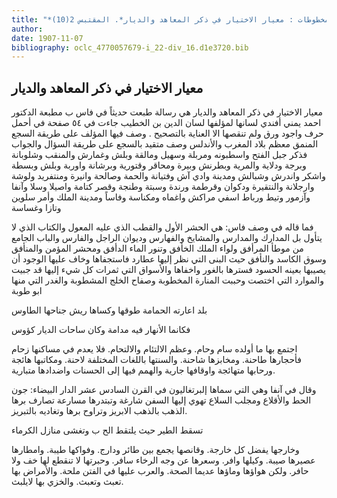 ```yaml
---
title: "*مطبوعات ومخطوطات : معيار الاختيار في ذكر المعاهد والديار*. المقتبس 2(10)"
author: 
date: 1907-11-07
bibliography: oclc_4770057679-i_22-div_16.d1e3720.bib
---
```




##  معيار الاختيار في ذكر المعاهد والديار 


 معيار الاختيار في ذكر المعاهد والديار  هي رسالة طبعت حديثاً في  فاس  ب  مطبعة  الدكتور احمد يمني أفندي  لسانها لمؤلفها  لسان الدين بن الخطيب  جاءت في  ٥٤  صفحة  في أحمل حرف واجود ورق ولم تنقصها الا   العناية بالتصحيح  . وصف فيها المؤلف على طريقة السجع المنمق معظم بلاد المغرب والأندلس وصف متقيد بالسجع على طريقة السؤال والجواب فذكر جبل الفتح واسطبونه ومربلة وسهيل ومالقة وبلش وغمارش والمنقب وشلوبانة وبرجة ودلاية والمرية وبطرنش وبيرة ومحاقر وقتورية وبرشانة واوربة وبلش وبسطة واشكر واندرش وشبالش ومدينة وادي آش وفتيانة والحمة وصالحة وانيرة ومنتفريد ولوشة وارجلانة والنتقيرة ودكوان وقرطمة ورندة وسبتة وطنجة وقصر كتامة واصيلا وسلا وآنفا وآزمور وتيط ورباط اسفي مراكش واغماه ومكناسة وفاساً ومدينة الملك وأمر سلوين وتازا وغساسة 

 فما قاله في وصف فاس: هي الحشر الأول والقطب الذي عليه المعول والكتاب الذي لا يتأول بل المدارك والمدارس والمشايخ والفهارس وديوان الراجل والفارس والباب الجامع من موطأ المرأفق ولواء الملك الخأفق وتنور الماء الدأفق ومحشر المؤمن والمنأفق وسوق الكاسد والنأفق حيث البنى التي نظر إليها عطارد فاستجفاها وخاف عليها الوجود أن يصيبها بعينه الحسود فسترها بالغور واخفاها والأسواق التي ثمرات كل شيء إليها قد جبيت والموارد التي اختصت وحببت المنارة المخطوبة وصفاح الخلج المشطوبة والغدر التي منها ابو طوبة 

 بلد اعارته الحمامة طوقها   وكساها ريش جناحها الطاوس  

 فكانما الأنهار فيه مدامة   وكان ساحات الديار كؤوس  

 اجتمع بها ما أولده سام وحام. وعظم الالتئام والالتحام. فلا يعدم في مساكنها زحام فأحجارها طاحنة. ومخابزها شاحنة. والسنتها باللغات المختلفة لاحنة. ومكاتبها هائجة ورحابها متهائجة واوقافها جارية والهمم فيها إلى الحسنات واضدادها متبارية. 

 وقال في آنفا وهي التي سماها إلبرتغاليون في القرن السادس  عشر  الدار البيضاء: جون   الحط والأقلاع ومجلب السلاع تهوي إليها السفن شارغة وتبتدرها مسارعة تصارف برها الذهب بالذهب الابريز وتراوح برها وتغاديه بالتبريز. 

 تسقط الطير حيث يلتقط الح   ب وتغشى منازل الكرماء  

 وخارجها يفضل كل خارجة. وقانصها يجمع بين طائر ودارج. وفواكها طيبة. وامطارها عصيرها صيبة. وكيلها وافر. وسعرها عن وجه الرخاء سافر. وحبرتها لا تنقطع لها خف   ولا حافر. ولكن هواؤها وماؤها عديما الصحة. والعرب عليها في الفتن ملحة. والأمراض بها تعبث وتعبث. والخزي بها لايلبث. 
